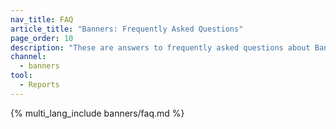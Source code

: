 ```yaml
---
nav_title: FAQ
article_title: "Banners: Frequently Asked Questions"
page_order: 10
description: "These are answers to frequently asked questions about Banners in Braze."
channel:
  - banners
tool:
  - Reports
---
```


{% multi_lang_include banners/faq.md %}
